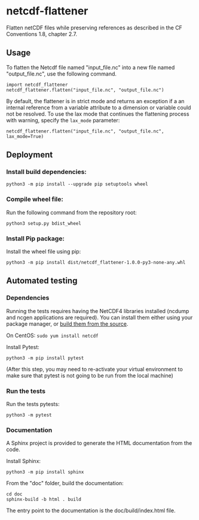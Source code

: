 # netcdf-flattener

Flatten netCDF files while preserving references as described in the CF Conventions 1.8, chapter 2.7.

## Usage
To flatten the Netcdf file named "input_file.nc" into a new file named "output_file.nc", use the following command.

    import netcdf_flattener
    netcdf_flattener.flatten("input_file.nc", "output_file.nc")

By default, the flattener is in strict mode and returns an exception if a an internal reference from a variable 
attribute to a dimension or variable could not be resolved. To use the lax mode that continues the flattening process 
with warning, specify the `lax_mode` parameter:

    netcdf_flattener.flatten("input_file.nc", "output_file.nc", lax_mode=True)

## Deployment

### Install build dependencies:

    python3 -m pip install --upgrade pip setuptools wheel

### Compile wheel file:

Run the following command from the repository root:

    python3 setup.py bdist_wheel

### Install Pip package:

Install the wheel file using pip:

    python3 -m pip install dist/netcdf_flattener-1.0.0-py3-none-any.whl

## Automated testing

### Dependencies

Running the tests requires having the NetCDF4 libraries installed (ncdump and ncgen applications are required). You can 
install them either using your package manager, or 
[build them from the source](https://www.unidata.ucar.edu/software/netcdf/docs/getting_and_building_netcdf.html).

On CentOS: `sudo yum install netcdf `

Install Pytest:

    python3 -m pip install pytest

(After this step, you may need to re-activate your virtual environment to make sure that pytest is not going to be run 
from the local machine)

### Run the tests

Run the tests pytests: 

    python3 -m pytest

### Documentation

A Sphinx project is provided to generate the HTML documentation from the code.

Install Sphinx: 

    python3 -m pip install sphinx

From the "doc" folder, build the documentation:

    cd doc
    sphinx-build -b html . build

The entry point to the documentation is the doc/build/index.html file.